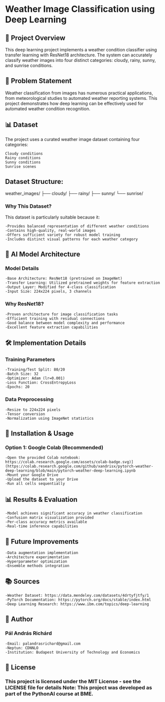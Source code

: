 # Weather Image Classification using Deep Learning

## 🌟 Project Overview
This deep learning project implements a weather condition classifier using transfer learning with ResNet18 architecture.
The system can accurately classify weather images into four distinct categories: cloudy, rainy, sunny, and sunrise conditions.

## 🎯 Problem Statement
Weather classification from images has numerous practical applications, from meteorological studies to automated weather reporting systems.
This project demonstrates how deep learning can be effectively used for automated weather condition recognition.

## 📊 Dataset
The project uses a curated weather image dataset containing four categories:

    Cloudy conditions
    Rainy conditions
    Sunny conditions
    Sunrise scenes

## Dataset Structure:

weather_images/
    ├── cloudy/
    ├── rainy/
    ├── sunny/
    └── sunrise/
    
### Why This Dataset?
This dataset is particularly suitable because it:

    -Provides balanced representation of different weather conditions
    -Contains high-quality, real-world images
    -Offers sufficient variety for robust model training
    -Includes distinct visual patterns for each weather category

## 🤖 AI Model Architecture
### Model Details

    -Base Architecture: ResNet18 (pretrained on ImageNet)
    -Transfer Learning: Utilized pretrained weights for feature extraction
    -Output Layer: Modified for 4-class classification
    -Input Size: 224x224 pixels, 3 channels

### Why ResNet18?

    -Proven architecture for image classification tasks
    -Efficient training with residual connections
    -Good balance between model complexity and performance
    -Excellent feature extraction capabilities

## 🛠️ Implementation Details
### Training Parameters

    -Training/Test Split: 80/20
    -Batch Size: 32
    -Optimizer: Adam (lr=0.001)
    -Loss Function: CrossEntropyLoss
    -Epochs: 20

### Data Preprocessing

    -Resize to 224x224 pixels
    -Tensor conversion
    -Normalization using ImageNet statistics

## 📝 Installation & Usage
### Option 1: Google Colab (Recommended)

    -Open the provided Colab notebook: https://colab.research.google.com/assets/colab-badge.svg)](https://colab.research.google.com/github/xandrisx/pytorch-weather-deep-learning/blob/main/pytorch-weather-deep-learning.ipynb
    -Mount your Google Drive
    -Upload the dataset to your Drive
    -Run all cells sequentially

## 📊 Results & Evaluation

    -Model achieves significant accuracy in weather classification
    -Confusion matrix visualization provided
    -Per-class accuracy metrics available
    -Real-time inference capabilities


## 🔧 Future Improvements

    -Data augmentation implementation
    -Architecture experimentation
    -Hyperparameter optimization
    -Ensemble methods integration

## 📚 Sources

    -Weather Dataset: https://data.mendeley.com/datasets/4drtyfjtfy/1
    -PyTorch Documentation: https://pytorch.org/docs/stable/index.html
    -Deep Learning Research: https://www.ibm.com/topics/deep-learning

## 👤 Author
### Pál András Richárd

    -Email: palandrasrichard@gmail.com
    -Neptun: CDNNLO
    -Institution: Budapest University of Technology and Economics

## 📄 License
### This project is licensed under the MIT License - see the LICENSE file for details Note: This project was developed as part of the PythonAI course at BME.
